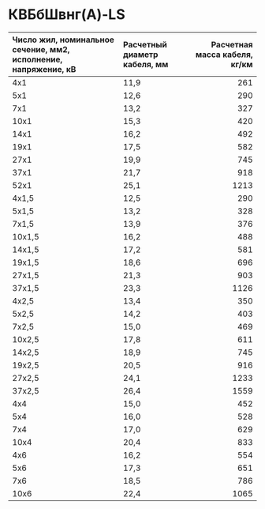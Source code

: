 # КBБбШвнг(A)-LS

| Число жил, номинальное сечение, мм2, исполнение, напряжение, кВ   | Расчетный диаметр кабеля, мм   |   Расчетная масса кабеля, кг/км |
|:------------------------------------------------------------------|:-------------------------------|--------------------------------:|
| 4x1                                                               | 11,9                           |                             261 |
| 5x1                                                               | 12,6                           |                             290 |
| 7x1                                                               | 13,2                           |                             327 |
| 10x1                                                              | 15,3                           |                             420 |
| 14x1                                                              | 16,2                           |                             492 |
| 19x1                                                              | 17,5                           |                             582 |
| 27x1                                                              | 19,9                           |                             745 |
| 37x1                                                              | 21,7                           |                             918 |
| 52x1                                                              | 25,1                           |                            1213 |
| 4x1,5                                                             | 12,5                           |                             290 |
| 5x1,5                                                             | 13,2                           |                             328 |
| 7x1,5                                                             | 13,9                           |                             376 |
| 10x1,5                                                            | 16,2                           |                             488 |
| 14x1,5                                                            | 17,2                           |                             581 |
| 19x1,5                                                            | 18,6                           |                             696 |
| 27x1,5                                                            | 21,3                           |                             903 |
| 37x1,5                                                            | 23,3                           |                            1126 |
| 4x2,5                                                             | 13,4                           |                             350 |
| 5x2,5                                                             | 14,2                           |                             403 |
| 7x2,5                                                             | 15,0                           |                             469 |
| 10x2,5                                                            | 17,8                           |                             611 |
| 14x2,5                                                            | 18,9                           |                             745 |
| 19x2,5                                                            | 20,5                           |                             916 |
| 27x2,5                                                            | 24,1                           |                            1233 |
| 37x2,5                                                            | 26,4                           |                            1559 |
| 4x4                                                               | 15,0                           |                             452 |
| 5х4                                                               | 16,0                           |                             528 |
| 7x4                                                               | 17,0                           |                             629 |
| 10x4                                                              | 20,4                           |                             833 |
| 4x6                                                               | 16,2                           |                             554 |
| 5х6                                                               | 17,3                           |                             651 |
| 7x6                                                               | 18,5                           |                             786 |
| 10x6                                                              | 22,4                           |                            1065 |